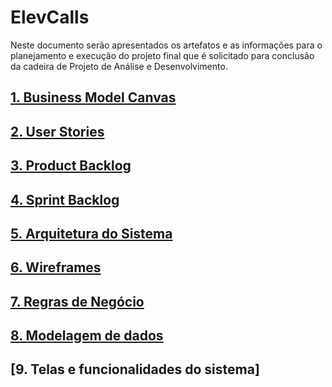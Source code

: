# ElevCalls

Neste documento serão apresentados os artefatos e as informações para o planejamento e execução do projeto final que é solicitado para conclusão da cadeira de Projeto de Análise e Desenvolvimento.

## [1. Business Model Canvas](https://github.com/elglaubera/ElevCalls/blob/master/business_model_canvas.md)
## [2. User Stories](https://github.com/elglaubera/ElevCalls/blob/master/user_stories.md)
## [3. Product Backlog](https://github.com/elglaubera/ElevCalls/blob/master/product_backlog.md)
## [4. Sprint Backlog](https://github.com/elglaubera/ElevCalls/blob/master/sprint_backlog.md)
## [5. Arquitetura do Sistema](https://github.com/elglaubera/ElevCalls/blob/master/arquitetura_sistema.md)
## [6. Wireframes](https://github.com/elglaubera/ElevCalls/blob/master/wireframes.md)
## [7. Regras de Negócio](https://github.com/elglaubera/ElevCalls/blob/master/regras_de_negocio.md)
## [8. Modelagem de dados](https://github.com/elglaubera/ElevCalls/blob/master/modelagem_de_dados.md)
## [9. Telas e funcionalidades do sistema]

